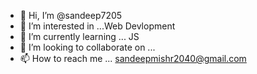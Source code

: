 - 👋 Hi, I’m @sandeep7205
- 👀 I’m interested in ...Web Devlopment  
- 🌱 I’m currently learning ... JS
- 💞️ I’m looking to collaborate on ...
- 📫 How to reach me ... sandeepmishr2040@gmail.com

<!---
sandeep7205/sandeep7205 is a ✨ special ✨ repository because its `README.md` (this file) appears on your GitHub profile.
You can click the Preview link to take a look at your changes.
--->

